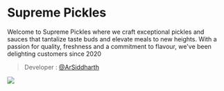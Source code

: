 # Supreme Pickles 
Welcome to Supreme Pickles where we craft exceptional pickles and sauces that tantalize taste buds and elevate meals to new heights. With a passion for quality, freshness and a commitment to flavour, we've been delighting customers since 2020
          
> Developer : [@ArSiddharth](https://github.com/ArSiddharth)  

![](https://github.com/ArSiddharth/Supreme-Pickles/assets/89462241/840379e3-5964-45d2-9bff-bf2034f034f4)
